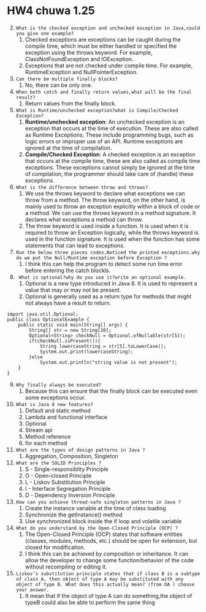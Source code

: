 # HW4 chuwa 1.25 
2. ``What is the checked exception and unchecked exception in Java,could you give one example?``
   1. Checked exceptions are exceptions can be caught during the compile time, which must be either handled or specified the exception using the throws keyword. For example, ClassNotFoundException and IOException.
   2. Exceptions that are not checked under compile time. For example, RuntimeException and NullPointerException.
3. ``Can there be multiple finally blocks?``
   1. No, there can be only one.
4. ``When both catch and finally return values,what will be the final result?``
   1. Return values from the finally block.
5. ``What is Runtime/unchecked exception?what is Compile/Checked Exception?``
   1. **Runtime/unchecked exception**: An unchecked exception is an exception that occurs at the time of execution. These are also called as Runtime Exceptions. These include programming bugs, such as logic errors or improper use of an API. Runtime exceptions are ignored at the time of compilation.
   2. **Compile/Checked Exception**: A checked exception is an exception that occurs at the compile time, these are also called as compile time exceptions. These exceptions cannot simply be ignored at the time of compilation, the programmer should take care of (handle) these exceptions.
6. ``What is the difference between throw and throws?``
   1. We use the throws keyword to declare what exceptions we can throw from a method. The throw keyword, on the other hand, is mainly used to throw an exception explicitly within a block of code or a method. We can use the throws keyword in a method signature. It declares what exceptions a method can throw. 
   2. The throw keyword is used inside a function. It is used when it is required to throw an Exception logically, while the throws keyword is used in the function signature. It is used when the function has some statements that can lead to exceptions.
7. ``Run the below three pieces codes,Noticed the printed exceptions.why do we put the Null/Runtime exception before Exception ?``
   1. I think this can help the program to detect some run time error before entering the catch blockls.
8. `` What is optional?why do you use it?write an optional example.`` 
   1. Optional is a new type introduced in Java 8. It is used to represent a value that may or may not be present.
   2. Optional is generally used as a return type for methods that might not always have a result to return. 
```
import java.util.Optional;  
public class OptionalExample {  
    public static void main(String[] args) {  
        String[] str = new String[10];  
        Optional<String> checkNull = Optional.ofNullable(str[5]);  
        if(checkNull.isPresent()){ 
            String lowercaseString = str[5].toLowerCase();  
            System.out.print(lowercaseString);  
        }else  
            System.out.println("string value is not present");  
    }  
}  
```
9. ``Why finally always be executed?``
   1.  Because this can ensure that the finally block can be executed even some exceptions occur.
10. ``What is Java 8 new features?``
    1.  Default and static method
    2.  Lambda and functional interface
    3.  Optional
    4.  Stream api
    5.  Method reference
    6.  for each method
11. ``What are the types of design patterns in Java ?``
    1.  Aggregation, Composition, Singleton
12. ``What are the SOLID Principles ?``
    1.  S - Single-responsiblity Principle
    2. O - Open-closed Principle
    3. L - Liskov Substitution Principle
    4. I - Interface Segregation Principle
    5. D - Dependency Inversion Principle
13. ``How can you achieve thread-safe singleton patterns in Java ? ``
    1.  Create the instance variable at the time of class loading
    2.  Synchronize the getInstance() method
    3.  Use synchronized block inside the if loop and volatile variable
14. ``What do you understand by the Open-Closed Principle (OCP) ?``
    1.  The Open-Closed Principle (OCP) states that software entities (classes, modules, methods, etc.) should be open for extension, but closed for modification.
    2.  I think this can be achieved by composition or inheritance. It can allow the developer to change some function/behavior of the code without recompiling or editing it.
15. ``Liskov’s substitution principle states that if class B is a subtype of class A, then object of type A may be substituted with any object of type B. What does this actually mean? (from OA ) choose your answer.``
    1. It mean that if the object of type A can do something,the object of typeB could also be able to perform the same thing
